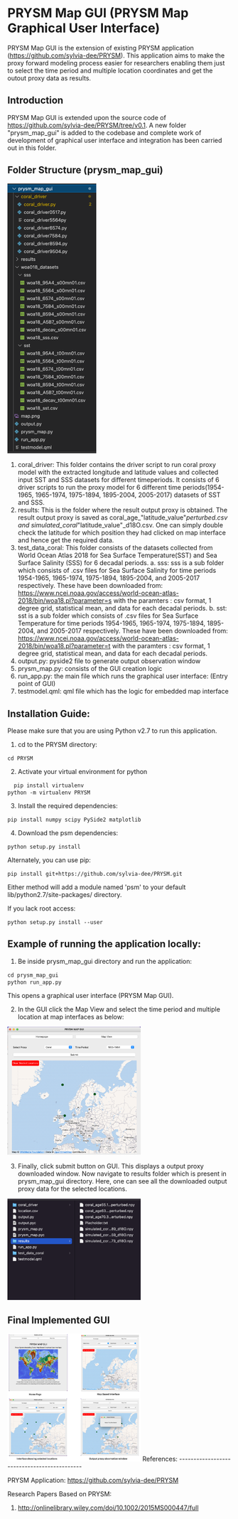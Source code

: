 
# PRYSM Map GUI (PRYSM Map Graphical User Interface)


PRYSM Map GUI is the extension of existing PRYSM application (https://github.com/sylvia-dee/PRYSM). This application aims to make the proxy forward modeling process easier for researchers enabling them just to select the time period and multiple location coordinates and get the outout proxy data as results.

Introduction
---------------------------
PRYSM Map GUI is extended upon the source code of https://github.com/sylvia-dee/PRYSM/tree/v0.1. A new folder "prysm_map_gui" is added to the codebase and complete work of development of graphical user interface and integration has been carried out in this folder.

Folder Structure (prysm_map_gui)
---------------------------

<img src="images/folder.png" alt="drawing" width="200"/>

1. coral_driver: This folder contains the driver script to run coral proxy model with the extracted longitude and latitude values and collected input SST and SSS datasets for different timeperiods. It consists of 6 driver scripts to run the proxy model for 6 different time periods(1954-1965, 1965-1974, 1975-1894, 1895-2004, 2005-2017) datasets of SST and SSS.
2. results: This is the folder where the result output proxy is obtained. The result output proxy is saved as coral_age_"latitude_value"_perturbed.csv and simulated_coral_"latitude_value"_d18O.csv. One can simply double check the latitude for which position they had clicked on map interface and hence get the required data.
3. test_data_coral: This folder consists of the datasets collected from World Ocean Atlas 2018 for Sea Surface Temperature(SST) and Sea Surface Salinity (SSS) for 6 decadal periods.
a. sss: sss is a sub folder which consists of .csv files for Sea Surface Salinity for time periods 1954-1965, 1965-1974, 1975-1894, 1895-2004, and 2005-2017 respectively. These have been downloaded from: https://www.ncei.noaa.gov/access/world-ocean-atlas-2018/bin/woa18.pl?parameter=s with the paramters : csv format, 1 degree grid, statistical mean, and data for each decadal periods.
b. sst: sst is a sub folder which consists of .csv files for Sea Surface Temperature for time periods 1954-1965, 1965-1974, 1975-1894, 1895-2004, and 2005-2017 respectively. These have been downloaded from: https://www.ncei.noaa.gov/access/world-ocean-atlas-2018/bin/woa18.pl?parameter=t with the paramters : csv format, 1 degree grid, statistical mean, and data for each decadal periods.
4. output.py: pyside2 file to generate output observation window
5. prysm_map.py: consists of the GUI creation logic 
6. run_app.py: the main file which runs the graphical user interface: (Entry point of GUI)
7. testmodel.qml: qml file which has the logic for embedded map interface


Installation Guide:
---------------------------

Please make sure that you are using Python v2.7 to run this application.
   
1. cd to the PRYSM directory:      
  ```
  cd PRYSM
  ```
2. Activate your virtual environment for python
  ```
	pip install virtualenv
  python -m virtualenv PRYSM
  ```

3. Install the required dependencies:
  ```
  pip install numpy scipy PySide2 matplotlib
  ```
 
4. Download the psm dependencies:
  ```
  python setup.py install
  ```
  
   Alternately, you can use pip: 
      
  ```
  pip install git+https://github.com/sylvia-dee/PRYSM.git
  ```
  
  Either method will add a module named 'psm' to your default lib/python2.7/site-packages/                          directory.

  If you lack root access:  
  ```
  python setup.py install --user
  ```

Example of running the application locally:
--------------------------------------------

1. Be inside prysm_map_gui directory and run the application:
  ```
  cd prysm_map_gui
  python run_app.py
  ```
  This opens a graphical user interface (PRYSM Map GUI).

2. In the GUI click the Map View and select the time period and multiple location at map interfaces as below:
<img src="images/selection.png" alt="drawing" width="300"/>

3. Finally, click submit button on GUI. This displays a output proxy downloaded window. Now navigate to results folder which is present in prysm_map_gui directory. Here, one can see all the downloaded output proxy data for the selected locations.
<img src="images/results.png" alt="drawing" width="300"/>

## Final Implemented GUI
<img src="images/final.png" alt="drawing" width="300"/>
References:
--------------------------------------------

PRYSM Application: https://github.com/sylvia-dee/PRYSM

Research Papers Based on PRYSM: 
1. http://onlinelibrary.wiley.com/doi/10.1002/2015MS000447/full




